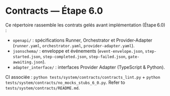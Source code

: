 # Contracts — Étape 6.0

Ce répertoire rassemble les contrats gelés avant implémentation (Étape 6.0) :

- `openapi/` : spécifications Runner, Orchestrator et Provider‑Adapter (`runner.yaml`, `orchestrator.yaml`, `provider-adapter.yaml`).
- `jsonschema/` : enveloppe et événements (`event-envelope.json`, `step-started.json`, `step-completed.json`, `step-failed.json`, `gate-awaiting.json`).
- `adapter_interface/` : interfaces Provider Adapter (TypeScript & Python).

CI associée : `python tests/system/contracts/contracts_lint.py` + `python tests/system/contracts/no_mocks_stubs_6_0.py`. Refer to `tests/system/contracts/README.md`.
